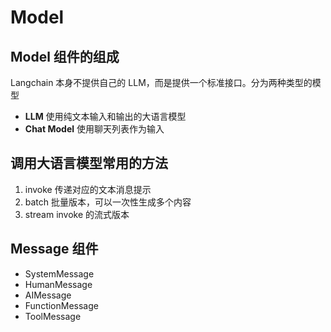 # Model
## Model 组件的组成
Langchain 本身不提供自己的 LLM，而是提供一个标准接口。分为两种类型的模型
* **LLM** 使用纯文本输入和输出的大语言模型
* **Chat Model** 使用聊天列表作为输入

## 调用大语言模型常用的方法
1. invoke 传递对应的文本消息提示
2. batch 批量版本，可以一次性生成多个内容
3. stream invoke 的流式版本
## Message 组件
* SystemMessage
* HumanMessage
* AIMessage
* FunctionMessage
* ToolMessage
 